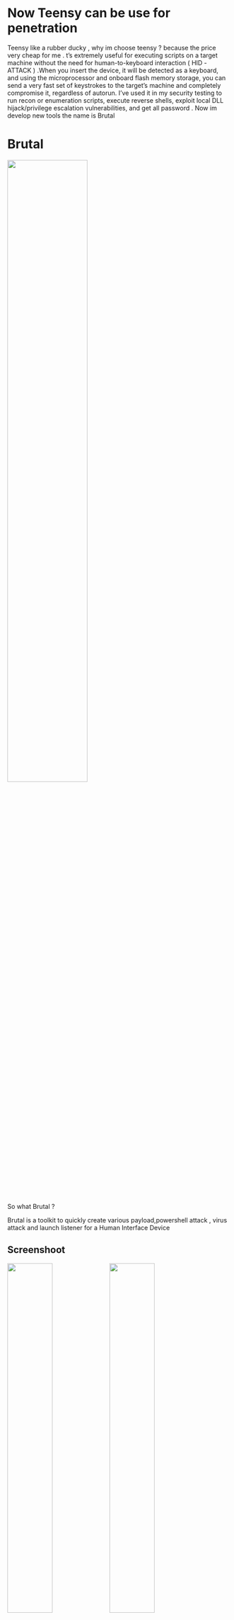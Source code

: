 
# Now Teensy can be use for penetration 
Teensy like a rubber ducky , why im choose teensy ? because the price very cheap for me . t’s extremely useful for executing scripts on a target machine without the need for human-to-keyboard interaction ( HID -ATTACK ) .When you insert the device, it will be detected as a keyboard, and using the microprocessor and onboard flash memory storage, you can send a very fast set of keystrokes to the target’s machine and completely compromise it, regardless of autorun. I’ve used it in my security testing to run recon or enumeration scripts, execute reverse shells, exploit local DLL hijack/privilege escalation vulnerabilities, and get all password . 
Now im develop new tools the name is  Brutal 

# Brutal

<img src="https://cloud.githubusercontent.com/assets/17976841/20054455/a43d8358-a50f-11e6-90a6-c967a9d3a43f.png" width="60%"></img> 

So what Brutal ?

Brutal is a toolkit to quickly create various payload,powershell attack , virus attack and launch listener for a Human Interface Device

## Screenshoot
<img src="https://cloud.githubusercontent.com/assets/17976841/20054499/bc2d91ec-a50f-11e6-8a2a-eb9aa029e40b.png" width="45%"></img> 
<img src="https://cloud.githubusercontent.com/assets/17976841/20054497/bc2affe0-a50f-11e6-99cb-81a1de0df249.png" width="45%"></img> 
<img src="https://cloud.githubusercontent.com/assets/17976841/20054498/bc2b6f2a-a50f-11e6-9b7f-414f23508819.png" width="45%"></img> 

## The Goal 

- Generate  various payload and powershell attack without coding 

- To help breaking computer very fast and agile :p

- The Payloads Compatibility > target Windows machines only


## Requirements

- Arduino Software ( I used v1.6.7 )

- TeensyDuino 

- Linux udev rules 

- How install all requirements ? [Visit This Wiki](https://github.com/Screetsec/Brutal/wiki/Install-Requirements)

## Supported Hardware

The following hardware has been tested and is known to work.

- Teensy 3.x 

- Usb Cable




 

